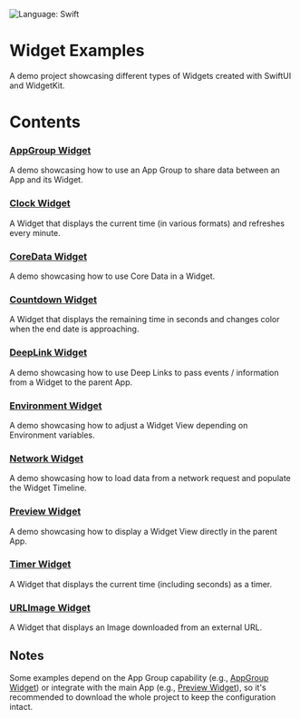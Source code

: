 ![Language: Swift](https://img.shields.io/badge/language-swift-orange.svg)

# Widget Examples

A demo project showcasing different types of Widgets created with SwiftUI and WidgetKit.

# Contents

### [AppGroup Widget](https://github.com/pawello2222/WidgetExamples/tree/main/WidgetExamplesWidget/AppGroupWidget)

A demo showcasing how to use an App Group to share data between an App and its Widget.

### [Clock Widget](https://github.com/pawello2222/WidgetExamples/tree/main/WidgetExamplesWidget/ClockWidget)

A Widget that displays the current time (in various formats) and refreshes every minute.

### [CoreData Widget](https://github.com/pawello2222/WidgetExamples/tree/main/WidgetExamplesWidget/CoreDataWidget)

A demo showcasing how to use Core Data in a Widget.

### [Countdown Widget](https://github.com/pawello2222/WidgetExamples/tree/main/WidgetExamplesWidget/CountdownWidget)

A Widget that displays the remaining time in seconds and changes color when the end date is approaching.

### [DeepLink Widget](https://github.com/pawello2222/WidgetExamples/tree/main/WidgetExamplesWidget/DeepLinkWidget)

A demo showcasing how to use Deep Links to pass events / information from a Widget to the parent App.

### [Environment Widget](https://github.com/pawello2222/WidgetExamples/tree/main/WidgetExamplesWidget/EnvironmentWidget)

A demo showcasing how to adjust a Widget View depending on Environment variables.

### [Network Widget](https://github.com/pawello2222/WidgetExamples/tree/main/WidgetExamplesWidget/NetworkWidget)

A demo showcasing how to load data from a network request and populate the Widget Timeline.

### [Preview Widget](https://github.com/pawello2222/WidgetExamples/tree/main/WidgetExamplesWidget/PreviewWidget)

A demo showcasing how to display a Widget View directly in the parent App.

### [Timer Widget](https://github.com/pawello2222/WidgetExamples/tree/main/WidgetExamplesWidget/TimerWidget)

A Widget that displays the current time (including seconds) as a timer.

### [URLImage Widget](https://github.com/pawello2222/WidgetExamples/tree/main/WidgetExamplesWidget/URLImageWidget)

A Widget that displays an Image downloaded from an external URL.

## Notes

Some examples depend on the App Group capability (e.g., [AppGroup Widget](https://github.com/pawello2222/WidgetExamples/tree/main/WidgetExamplesWidget/AppGroupWidget)) or integrate with the main App (e.g., [Preview Widget](https://github.com/pawello2222/WidgetExamples/tree/main/WidgetExamplesWidget/PreviewWidget)), so it's recommended to download the whole project to keep the configuration intact.

